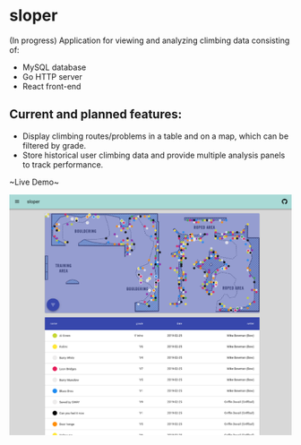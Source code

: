 # sloper
(In progress) Application for viewing and analyzing climbing data consisting of:

* MySQL database
* Go HTTP server
* React front-end

## Current and planned features:
* Display climbing routes/problems in a table and on a map, which can be filtered by grade. 
* Store historical user climbing data and provide multiple analysis panels to track performance. 

~Live Demo~

![sloper screenshot](/sloperscreenshot.png)
